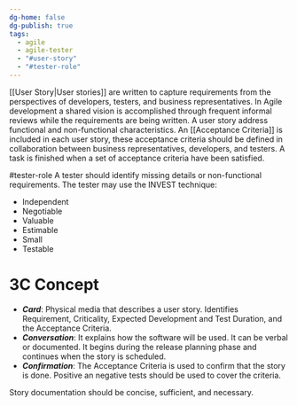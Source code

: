 ```yaml
---
dg-home: false
dg-publish: true
tags:
  - agile
  - agile-tester
  - "#user-story"
  - "#tester-role"
---
```

[[User Story|User stories]] are written to capture requirements from the perspectives of developers, testers, and business representatives.
In Agile development a shared vision is accomplished through frequent informal reviews while the requirements are being written.
A user story address functional and non-functional characteristics.
An [[Acceptance Criteria]] is included in each user story, these acceptance criteria should be defined in collaboration between business representatives, developers, and testers.
A task is finished when a set of acceptance criteria have been satisfied.

#tester-role 
A tester should identify missing details or non-functional requirements.
The tester may use the INVEST technique:
- Independent
- Negotiable
- Valuable
- Estimable
- Small
- Testable
# 3C Concept
- ***Card***: Physical media that describes a user story. Identifies Requirement, Criticality, Expected Development and Test Duration, and the Acceptance Criteria.
- ***Conversation***: It explains how the software will be used. It can be verbal or documented. It begins during the release planning phase and continues when the story is scheduled.
- ***Confirmation***: The Acceptance Criteria is used to confirm that the story is done. Positive an negative tests should be used to cover the criteria. 

Story documentation should be concise, sufficient, and necessary.
